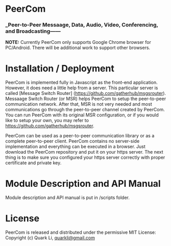 # PeerCom

### _Peer-to-Peer Messaage, Data, Audio, Video, Conferencing, and Broadcasting——

**NOTE:** Currently PeerCom only supports Google Chrome browser for PC/Android. There will be additional work to support other browsers.

# Installation / Deployment

PeerCom is implemented fully in Javascript as the front-end application. However, it does need a little help from a server. This particular server is called [Message Switch Router] (https://github.com/gatherhub/msgsrouter). Messaage Switch Router (or MSR) helps PeerCom to setup the peer-to-peer communication network. After that, MSR is not very needed and most communications go through the peer-to-peer channel created by PeerCom. You can run PeerCom with its original MSR configuration, or if you would like to setup your own, you may refer to https://github.com/gatherhub/msgsrouter. 

PeerCom can be used as a peer-to-peer communication library or as a complete peer-to-peer client. PeerCom contains no server-side implementation and everything can be executed in a browser. Just download the PeerCom repository and put it on your https server. The next thing is to make sure you configured your https server correctly with proper certificate and private key. 

# Module Description and API Manual

Module description and API manual is put in /scripts folder.

# License

PeerCom is released and distributed under the permissive MIT License:
Copyright (c) Quark Li, quarkli@gmail.com

